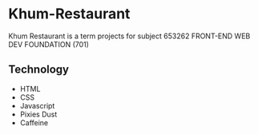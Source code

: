 # Khum-Restaurant
Khum Restaurant is a term projects for subject 653262 FRONT-END WEB DEV FOUNDATION (701)
## Technology
- HTML
- CSS
- Javascript
- Pixies Dust
- Caffeine
